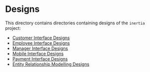 ﻿# Designs

This directory contains directories containing designs of the `inertia` project:

- [Customer Interface Designs](https://gitlab.com/sc20aim/inertia/-/tree/main/documentation/designs/prototypes/customer)
- [Employee Interface Designs](https://gitlab.com/sc20aim/inertia/-/tree/main/documentation/designs/prototypes/employee)
- [Manager Interface Designs](https://gitlab.com/sc20aim/inertia/-/tree/main/documentation/designs/prototypes/manager)
- [Mobile Interface Designs](https://gitlab.com/sc20aim/inertia/-/tree/main/documentation/designs/prototypes/mobile)
- [Payment Interface Designs](https://gitlab.com/sc20aim/inertia/-/tree/main/documentation/designs/prototypes/payment)
- [Entity Relationship Modelling Designs](https://gitlab.com/sc20aim/inertia/-/tree/main/documentation/designs/prototypes/er-modelling)
